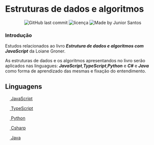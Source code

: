 # Estruturas de dados e algoritmos

<p align="center">
<img alt="GitHub last commit" src="https://img.shields.io/github/last-commit/ejunior01/estrutura-de-dados-e-algoritmos">
<img  alt="licença" src="https://img.shields.io/github/license/ejunior01/estrutura-de-dados-e-algoritmos" />
<img alt="Made by Junior Santos" src="https://img.shields.io/badge/made%20by-Junior Santos-%237519C1">
<p/>




### Introdução

Estudos relacionados ao livro **_Estrutura de dados e algoritmos com JavaScript_** da Loiane Groner.

As estruturas de dados e os algoritmos apresentandos no livro serão aplicados nas linguagues: **_JavaScript_**,**_TypeScript_**,**_Python_** e **_C#_** e **_Java_** como forma de aprendizado das mesmas e fixação do entendimento.


## Linguagens 


<p align="righ">
    <a href="https://github.com/ejunior01/estrutura-de-dados-e-algoritmos">
        <img src="https://skillicons.dev/icons?i=js" width=15px/>
        <span>JavaScript</span>
    </a>
</p>

<p align="righ">
    <a href="https://github.com/ejunior01/estrutura-de-dados-e-algoritmos">
        <img src="https://skillicons.dev/icons?i=ts" width=15px/>
        <span>TypeScript</span>
    </a>
</p>

<p align="righ">
    <a href="https://github.com/ejunior01/estrutura-de-dados-e-algoritmos">
        <img src="https://skillicons.dev/icons?i=py" width=15px/>
        <span>Python</span>
    </a>
</p>

<p align="righ">
    <a href="https://github.com/ejunior01/estrutura-de-dados-e-algoritmos">
        <img src="https://skillicons.dev/icons?i=cs" width=15px/>
        <span>Csharp</span>
    </a>
</p>

<p align="righ">
    <a href="https://github.com/ejunior01/estrutura-de-dados-e-algoritmos">
        <img src="https://skillicons.dev/icons?i=java" width=15px/>
        <span>Java</span>
    </a>
</p>

